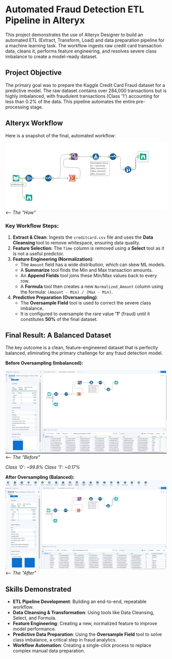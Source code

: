 # Automated Fraud Detection ETL Pipeline in Alteryx

This project demonstrates the use of Alteryx Designer to build an automated ETL (Extract, Transform, Load) and data preparation pipeline for a machine learning task. The workflow ingests raw credit card transaction data, cleans it, performs feature engineering, and resolves severe class imbalance to create a model-ready dataset.

## Project Objective

The primary goal was to prepare the Kaggle Credit Card Fraud dataset for a predictive model. The raw dataset contains over 284,000 transactions but is highly imbalanced, with fraudulent transactions (Class '1') accounting for less than 0.2% of the data. This pipeline automates the entire pre-processing stage.

## Alteryx Workflow

Here is a snapshot of the final, automated workflow:

![Alteryx Workflow](https://github.com/Prabudh28/-Automated-Fraud-Detection-ETL-Pipeline-using-Alteryx/blob/4a2f4fd07fd1eb11e73c7d31358bc4f2a6b78fbb/The%20How.png)  <-- *The "How"*

### Key Workflow Steps:

1.  **Extract & Clean**: Ingests the `creditcard.csv` file and uses the **Data Cleansing** tool to remove whitespace, ensuring data quality.
2.  **Feature Selection**: The `Time` column is removed using a **Select** tool as it is not a useful predictor.
3.  **Feature Engineering (Normalization)**:
    * The `Amount` field has a wide distribution, which can skew ML models.
    * A **Summarize** tool finds the Min and Max transaction amounts.
    * An **Append Fields** tool joins these Min/Max values back to every row.
    * A **Formula** tool then creates a new `Normalized_Amount` column using the formula: `(Amount - Min) / (Max - Min)`.
4.  **Predictive Preparation (Oversampling)**:
    * The **Oversample Field** tool is used to correct the severe class imbalance.
    * It is configured to oversample the rare value **'1'** (fraud) until it constitutes **50%** of the final dataset.

## Final Result: A Balanced Dataset

The key outcome is a clean, feature-engineered dataset that is perfectly balanced, eliminating the primary challenge for any fraud detection model.

**Before Oversampling (Imbalanced):**

![Balanced Class Result](https://github.com/Prabudh28/-Automated-Fraud-Detection-ETL-Pipeline-using-Alteryx/blob/7211bb35576336a61cb604b8c938c7bdfb63fd1c/The%20Before.png) <-- *The "Before"*

*Class '0': ~99.8%*
*Class '1': ~0.17%*

**After Oversampling (Balanced):**
![Balanced Class Result](https://github.com/Prabudh28/-Automated-Fraud-Detection-ETL-Pipeline-using-Alteryx/blob/7211bb35576336a61cb604b8c938c7bdfb63fd1c/The%20After.png)  <-- *The "After"*

## Skills Demonstrated

* **ETL Pipeline Development**: Building an end-to-end, repeatable workflow.
* **Data Cleansing & Transformation**: Using tools like Data Cleansing, Select, and Formula.
* **Feature Engineering**: Creating a new, normalized feature to improve model performance.
* **Predictive Data Preparation**: Using the **Oversample Field** tool to solve class imbalance, a critical step in fraud analytics.
* **Workflow Automation**: Creating a single-click process to replace complex manual data preparation.
